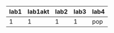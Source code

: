 | lab1 | lab1akt | lab2 | lab3 | lab4 |
|------|---------|------|------|------|
|    1 |       1 |    1 |    1 | pop  |

